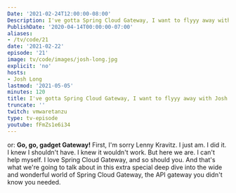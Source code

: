 ```yaml
---
Date: '2021-02-24T12:00:00-08:00'
Description: I've gotta Spring Cloud Gateway, I want to flyyy away with Josh Long
PublishDate: '2020-04-14T00:00:00-07:00'
aliases:
- /tv/code/21
date: '2021-02-22'
episode: '21'
image: tv/code/images/josh-long.jpg
explicit: 'no'
hosts:
- Josh Long
lastmod: '2021-05-05'
minutes: 120
title: I've gotta Spring Cloud Gateway, I want to flyyy away with Josh Long
truncate: ''
twitch: vmwaretanzu
type: tv-episode
youtube: fFmZs1e6i34
---
```


or: **Go, go, gadget Gateway!** First, I'm sorry Lenny Kravitz. I just am. I did it. I knew I shouldn't have. I knew it wouldn't work. But here we are. I can't help myself. I love Spring Cloud Gateway, and so should you. And that's what we're going to talk about in this extra special deep dive into the wide and wonderful world of Spring Cloud Gateway, the API gateway you didn't know you needed.